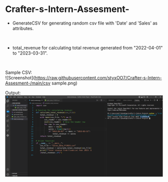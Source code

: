 # Crafter-s-Intern-Assesment-
- GenerateCSV for generating random csv file with 'Date' and 'Sales' as attributes.
</br>

- total_revenue for calculating total revenue generated from "2022-04-01" to "2023-03-31".
</br>


Sample CSV:
</br>
![Screenshot](https://raw.githubusercontent.com/styxOO7/Crafter-s-Intern-Assesment-/main/csv sample.png)
</br>

Output:
</br>
![Screenshot](https://raw.githubusercontent.com/styxOO7/Crafter-s-Intern-Assesment-/main/output.png)
</br>
